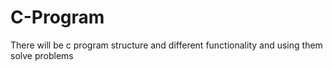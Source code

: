 # C-Program
There will be c program structure and different functionality and using them solve problems
